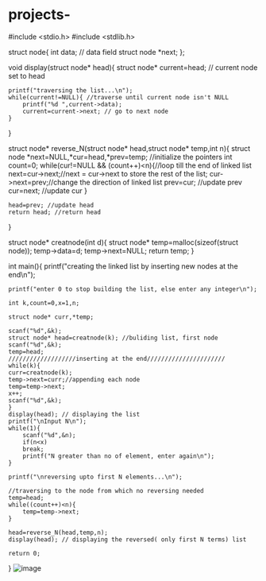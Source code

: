 # projects-
#include <stdio.h>
#include <stdlib.h>

struct node{
	int data; // data field
	struct node *next;
};

void display(struct node* head){
	struct node* current=head; // current node set to head
	
	printf("traversing the list...\n");
	while(current!=NULL){ //traverse until current node isn't NULL
		printf("%d ",current->data);
		current=current->next; // go to next node		
	}	
}

struct node* reverse_N(struct node* head,struct node* temp,int n){
	struct node *next=NULL,*cur=head,*prev=temp; //initialize the pointers
	int count=0;
	while(cur!=NULL && (count++)<n){//loop till the end of linked list
		next=cur->next;//next = cur->next to store the rest of the list;
		cur->next=prev;//change the direction of linked list
		prev=cur; //update prev
		cur=next; //update cur
	}
    
	head=prev; //update head
	return head; //return head
}

struct node* creatnode(int d){
	struct node* temp=malloc(sizeof(struct node));
	temp->data=d;
	temp->next=NULL;
	return temp;
}

int main(){
	printf("creating the linked list by inserting new nodes at the end\n");
	
	printf("enter 0 to stop building the list, else enter any integer\n");
	
	int k,count=0,x=1,n;
	
	struct node* curr,*temp;
	
	scanf("%d",&k);
	struct node* head=creatnode(k); //buliding list, first node
	scanf("%d",&k);
	temp=head;
	///////////////////inserting at the end//////////////////////
	while(k){
	curr=creatnode(k);
	temp->next=curr;//appending each node
	temp=temp->next;
	x++;
	scanf("%d",&k);
	}
	display(head); // displaying the list
	printf("\nInput N\n");
	while(1){
		scanf("%d",&n);
		if(n<x)
		break;
		printf("N greater than no of element, enter again\n");
	}
	
	printf("\nreversing upto first N elements...\n");
	
	//traversing to the node from which no reversing needed
	temp=head;
	while((count++)<n){
		temp=temp->next;
	}
	
	head=reverse_N(head,temp,n);
	display(head); // displaying the reversed( only first N terms) list
	
	return 0;
}
![image](https://user-images.githubusercontent.com/98012187/150728914-5e1bc5c5-d023-458a-9770-8a85e535b150.png)
